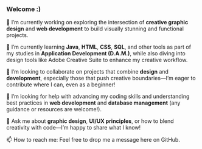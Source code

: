 ### Welcome :)

🔭 I’m currently working on exploring the intersection of **creative graphic design** and **web development** to build visually stunning and functional projects.

🌱 I’m currently learning **Java**, **HTML**, **CSS**, **SQL**, and other tools as part of my studies in **Application Development (D.A.M.)**, while also diving into design tools like Adobe Creative Suite to enhance my creative workflow. 

👯 I’m looking to collaborate on projects that combine **design** and **development**, especially those that push creative boundaries—I’m eager to contribute where I can, even as a beginner! 

🤔 I’m looking for help with advancing my coding skills and understanding best practices in **web development** and **database management** (any guidance or resources are welcome!). 

💬 Ask me about **graphic design**, **UI/UX principles**, or how to blend creativity with code—I’m happy to share what I know! 

📫 How to reach me: Feel free to drop me a message here on GitHub.
